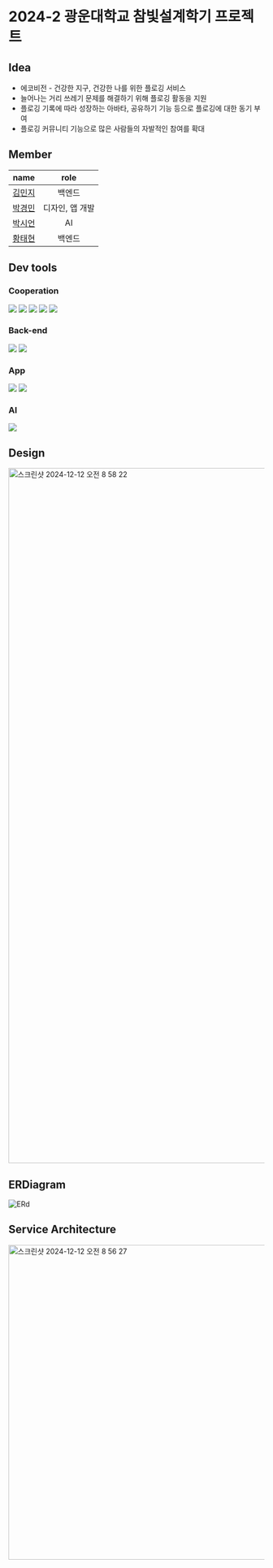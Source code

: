 # 2024-2 광운대학교 참빛설계학기 프로젝트

## Idea

- 에코비전 - 건강한 지구, 건강한 나를 위한 플로깅 서비스
- 늘어나는 거리 쓰레기 문제를 해결하기 위해 플로깅 활동을 지원
- 플로깅 기록에 따라 성장하는 아바타, 공유하기 기능 등으로 플로깅에 대한 동기 부여
- 플로깅 커뮤니티 기능으로 많은 사람들의 자발적인 참여를 확대

## Member

|                    name                    |          role           |
| :----------------------------------------: | :---------------------: |
|  [김민지](https://github.com/cakefeelsgood)  |          백엔드           |
|  [박경민](https://github.com/Kyoung-M1N)  | 디자인, 앱 개발 |
|  [박시언](https://github.com/simmonspark)   |     AI       |
|  [황태현](https://github.com/hwangtaehyeon123)   |       백엔드       |

## Dev tools

### Cooperation

<img src="https://img.shields.io/badge/Git-F05032?style=flat&logo=Git&logoColor=white"/> <img src="https://img.shields.io/badge/Github-222222?style=flat&logo=Github&logoColor=white"/> <img src="https://img.shields.io/badge/Notion-000000?style=flat&logo=notion&logoColor=white"/> <img src="https://img.shields.io/badge/Discord-5865F2?style=flat&logo=discord&logoColor=white"/> <img src="https://img.shields.io/badge/Figma-F24E1E?style=flat&logo=figma&logoColor=white"/>

### Back-end

<img src="https://img.shields.io/badge/Java-007396?style=flat&logo=coffeescript&logoColor=white"/> <img src="https://img.shields.io/badge/Spring-6DB33F?style=flat&logo=Spring&logoColor=white"/> 

### App

<img src="https://img.shields.io/badge/Dart-0175C2?style=flat&logo=Dart&logoColor=white"/> <img src="https://img.shields.io/badge/Flutter-02569B?style=flat&logo=Flutter&logoColor=white"/> 

### AI

<img src="https://img.shields.io/badge/Python-3776AB?style=flat&logo=Python&logoColor=white"/> 

## Design

<img width="1369" alt="스크린샷 2024-12-12 오전 8 58 22" src="https://github.com/user-attachments/assets/9f9d3ead-38fb-4b2d-99c0-2aa81357d823" />


## ERDiagram

![ERd](https://github.com/user-attachments/assets/3ad45006-2e1a-49be-a90d-9a9542350254)

## Service Architecture

<img width="620" alt="스크린샷 2024-12-12 오전 8 56 27" src="https://github.com/user-attachments/assets/1eaed10a-c87a-4be3-b64c-c89fc60139ce" />


